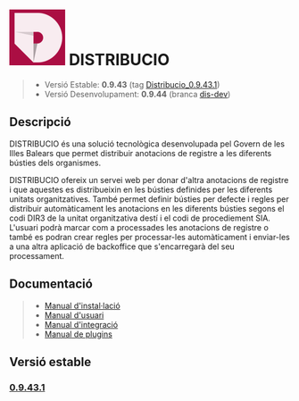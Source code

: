 # ![Logo distribucio](https://github.com/GovernIB/distribucio/raw/master/assets/logo.png) DISTRIBUCIO

> - Versió Estable: __0.9.43__ (tag [Distribucio_0.9.43.1](https://github.com/GovernIB/distribucio/tree/Distribucio_0.9.43.1))
> - Versió Desenvolupament: __0.9.44__ (branca [dis-dev](https://github.com/GovernIB/distribucio/tree/dis-dev))

## <a name="desc"></a> Descripció

DISTRIBUCIO és una solució tecnològica desenvolupada pel Govern de les Illes Balears que permet distribuir anotacions de registre a les diferents bústies dels organismes.

DISTRIBUCIO ofereix un servei web per donar d'altra anotacions de registre i que aquestes es distribueixin en les bústies definides per les diferents unitats organitzatives. També permet definir bústies per defecte i regles per distribuir automàticament les anotacions en les diferents bústies segons el codi DIR3 de la unitat organitzativa destí i el codi de procediement SIA. L'usuari podrà marcar com a processades les anotacions de registre o també es podran crear regles per processar-les automàticament i enviar-les a una altra aplicació de backoffice que s'encarregarà del seu processament.

## <a name="docs"></a> Documentació


>- [Manual d'instal·lació](https://github.com/GovernIB/distribucio/blob/Distribucio_0.9.43.1/doc/pdf/00_Distribucio_Manual_instalacio.pdf)
>- [Manual d'usuari](https://github.com/GovernIB/distribucio/blob/Distribucio_0.9.43.1/doc/pdf/02_Distribucio_Manual_Usuari.pdf)
>- [Manual d'integració](https://github.com/GovernIB/distribucio/blob/Distribucio_0.9.43.1/doc/pdf/03_Distribucio_Manual_Integraci%C3%B3.pdf)
>- [Manual de plugins](https://github.com/GovernIB/distribucio/blob/Distribucio_0.9.43.1/doc/pdf/04_Distribucio_Manual_Plugins.pdf)


## <a name="v_estable"></a> Versió estable
### [0.9.43.1](https://github.com/GovernIB/distribucio/releases/tag/Distribucio_0.9.43.1)

